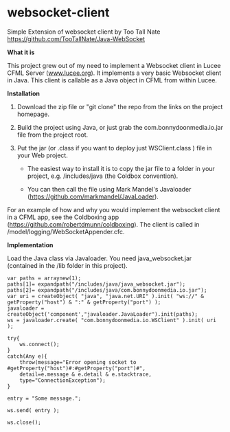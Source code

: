# websocket-client
Simple Extension of websocket client by Too Tall Nate https://github.com/TooTallNate/Java-WebSocket

**What it is**

This project grew out of my need to implement a Websocket client in Lucee CFML Server (www.lucee.org). It implements a very basic Websocket client in Java.
This client is callable as a Java object in CFML from within Lucee. 

**Installation**

1. Download the zip file or "git clone" the repo from the links on the project homepage.

2. Build the project using Java, or just grab the com.bonnydoonmedia.io.jar file from the project root.

3. Put the jar (or .class if you want to deploy just WSClient.class ) file in your Web project. 

   - The easiest way to install it is to copy the jar file to a folder in your project, e.g. /includes/java (the Coldbox convention).
   
   - You can then call the file using Mark Mandel's Javaloader (https://github.com/markmandel/JavaLoader).
   
For an example of how and why you would implement the websocket client in a CFML app, see the Coldboxing app (https://github.com/robertdmunn/coldboxing).
The client is called in /model/logging/WebSocketAppender.cfc.

**Implementation**

Load the Java class via Javaloader. You need java_websocket.jar (contained in the /lib folder in this project).

    var paths = arraynew(1);
    paths[1]= expandpath("/includes/java/java_websocket.jar");
    paths[2]= expandpath("/includes/java/com.bonnydoonmedia.io.jar");
    var uri = createObject( "java", "java.net.URI" ).init( "ws://" & getProperty("host") & ":" & getProperty("port") );
    javaloader = createObject('component',"javaloader.JavaLoader").init(paths);
    ws = javaloader.create( "com.bonnydoonmedia.io.WSClient" ).init( uri );

    try{
        ws.connect();
    }
    catch(Any e){
        throw(message="Error opening socket to #getProperty("host")#:#getProperty("port")#",
        detail=e.message & e.detail & e.stacktrace,
        type="ConnectionException");
    }
    
    entry = "Some message.";
    
    ws.send( entry );
    
    ws.close();
